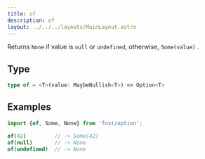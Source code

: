 ```yaml
---
title: of
description: of
layout: ../../../layouts/MainLayout.astro
---
```


Returns `None` if value is `null` or `undefined`, otherwise, `Some(value)` .

## Type

```ts
type of = <T>(value: MaybeNullish<T>) => Option<T>
```

## Examples
```ts
import {of, Some, None} from 'fnxt/option';

of(42)         // -> Some(42)
of(null)       // -> None
of(undefined)  // -> None
```
